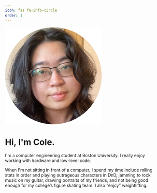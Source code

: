 ```yaml
---
icon: fas fa-info-circle
order: 1
---
```


<img src="/assets/img/public/me_circle.png" data-src="/assets/img/public/mockup.png">

# Hi, I'm Cole.
I'm a computer engineering student at Boston University. I really enjoy working with hardware and low-level code.

When I'm not sitting in front of a computer, I spend my time include rolling stats in order and playing outrageous characters in DnD, jamming to rock music on my guitar, drawing portraits of my friends, and not being good enough for my college’s figure skating team. I also “enjoy” weightlifting. 